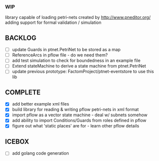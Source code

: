 ### WIP

library capable of loading petri-nets created by http://www.pneditor.org/
adding support for formal validation / simulation

BACKLOG
-------
- [ ] update Guards in ptnet.PetriNet to be stored as a map
- [ ] ReferenceArcs in pflow file - do we need them?
- [ ] add test simulation to check for boundedness in an example file
- [ ] Extend stateMachine to derive a state machine from ptnet.PetriNet
- [ ] update previous prototype: FactomProject/ptnet-eventstore to use this lib

COMPLETE
--------
- [x] add better example xml files
- [x] build library for reading & writing pflow petri-nets in xml format
- [x] import pflow as a vector state machine - deal w/ subnets somehow
- [x] add ability to import Conditions/Guards from roles defined in pflow
- [x] figure out what 'static places' are for - learn other pflow details

ICEBOX
------
- [ ] add golang code generation
